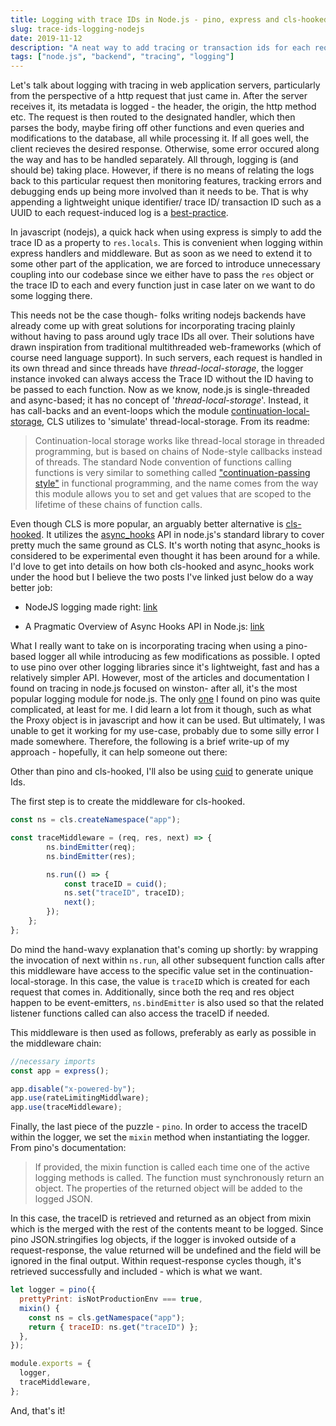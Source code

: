 ```yaml
---
title: Logging with trace IDs in Node.js - pino, express and cls-hooked
slug: trace-ids-logging-nodejs
date: 2019-11-12
description: "A neat way to add tracing or transaction ids for each request-response cycle with as little modification to the rest of the code as possible"
tags: ["node.js", "backend", "tracing", "logging"]
---
```


Let's talk about logging with tracing in web application servers, particularly from the perspective of a http request that just came in. After the server receives it, its metadata is logged - the header, the origin, the http method etc. The request is then routed to the designated handler, which then parses the body, maybe firing off other functions and even queries and modifications to the database, all while processing it. If all goes well, the client recieves the desired response. Otherwise, some error occured along the way and has to be handled separately. All through, logging is (and should be) taking place. However, if there is no means of relating the logs back to this particular request then monitoring features, tracking errors and debugging ends up being more involved than it needs to be. That is why appending a lightweight unique identifier/ trace ID/ transaction ID such as a UUID to each request-induced log is a [best-practice](https://github.com/goldbergyoni/nodebestpractices/blob/master/sections/production/assigntransactionid.md).



In javascript (nodejs), a quick hack when using express is simply to add the trace ID as a property to `res.locals`. This is convenient when logging within express handlers and middleware. But as soon as we need to extend it to some other part of the application, we are forced to introduce unnecessary coupling into our codebase since we either have to pass the `res` object or the trace ID to each and every function just in case later on we want to do some logging there.



This needs not be the case though- folks writing nodejs backends have already come up with great solutions for incorporating tracing plainly without having to pass around ugly trace IDs all over. Their solutions have drawn inspiration from traditional multithreaded web-frameworks (which of course need language support). In such servers, each request is handled in its own thread and since threads have _thread-local-storage_, the logger instance invoked can always access the Trace ID without the ID having to be passed to each function. Now as we know, node.js is single-threaded and async-based; it has no concept of '_thread-local-storage_'. Instead, it has call-backs and an event-loops which the module [continuation-local-storage](https://www.npmjs.com/package/continuation-local-storage), CLS utilizes to 'simulate' thread-local-storage. From its readme:

> Continuation-local storage works like thread-local storage in threaded programming, but is based on chains of Node-style callbacks instead of threads. The standard Node convention of functions calling functions is very similar to something called ["continuation-passing style"](http://en.wikipedia.org/wiki/Continuation-passing_style) in functional programming, and the name comes from the way this module allows you to set and get values that are scoped to the lifetime of these chains of function calls.



Even though CLS is more popular, an arguably better alternative is [cls-hooked](https://www.npmjs.com/package/cls-hooked). It utilizes the [async_hooks](https://nodejs.org/api/async_hooks.html) API in node.js's standard library to cover pretty much the same ground as CLS. It's worth noting that async_hooks is considered to be experimental even thought it has been around for a while. I'd love to get into details on how both cls-hooked and async_hooks work under the hood but I believe the two posts I've linked just below do a way better job:

- NodeJS logging made right: [link](https://itnext.io/nodejs-logging-made-right-117a19e8b4ce)

- A Pragmatic Overview of Async Hooks API in Node.js: [link](https://itnext.io/a-pragmatic-overview-of-async-hooks-api-in-node-js-e514b31460e9)



What I really want to take on is incorporating tracing when using a pino-based logger all while introducing as few modifications as possible. I opted to use pino over other logging libraries since it's lightweight, fast and has a relatively simpler API. However, most of the articles and documentation I found on tracing in node.js focused on winston- after all, it's the most popular logging module for node.js. The only [one](https://itnext.io/nodejs-logging-made-right-117a19e8b4ce) I found on pino was quite complicated, at least for me. I did learn a lot from it though, such as what the Proxy object is in javascript and how it can be used. But ultimately, I was unable to get it working for my use-case, probably due to some silly error I made somewhere. Therefore, the following is a brief write-up of my approach - hopefully, it can help someone out there:



Other than pino and cls-hooked, I'll also be using [cuid](https://www.npmjs.com/package/cuid) to generate unique Ids.

The first step is to create the middleware for cls-hooked.

```javascript
const ns = cls.createNamespace("app");

const traceMiddleware = (req, res, next) => {
        ns.bindEmitter(req);
        ns.bindEmitter(res);

        ns.run(() => {
            const traceID = cuid();
            ns.set("traceID", traceID);
            next();
        });
    };
};
```



Do mind the hand-wavy explanation that's coming up shortly: by wrapping the invocation of next within `ns.run`, all other subsequent function calls after this middleware have access to the specific value set in the continuation-local-storage. In this case, the value is `traceID` which is created for each request that comes in. Additionally, since both the req and res object happen to be event-emitters, `ns.bindEmitter` is also used so that the related listener functions called can also access the traceID if needed.



This middleware is then used as follows, preferably as early as possible in the middleware chain:

```javascript
//necessary imports
const app = express();

app.disable("x-powered-by");
app.use(rateLimitingMiddlware);
app.use(traceMiddleware);
```



Finally, the last piece of the puzzle - `pino`. In order to access the traceID within the logger, we set the `mixin` method when instantiating the logger. From pino's documentation:

> If provided, the mixin function is called each time one of the active logging methods is called. The function must synchronously return an object. The properties of the returned object will be added to the logged JSON.



In this case, the traceID is retrieved and returned as an object from mixin which is the merged with the rest of the contents meant to be logged. Since pino JSON.stringifies log objects, if the logger is invoked outside of a request-response, the value returned will be undefined and the field will be ignored in the final output. Within request-response cycles though, it's retrieved successfully and included - which is what we want.

```javascript
let logger = pino({
  prettyPrint: isNotProductionEnv === true,
  mixin() {
    const ns = cls.getNamespace("app");
    return { traceID: ns.get("traceID") };
  },
});

module.exports = {
  logger,
  traceMiddleware,
};
```



And, that's it!
